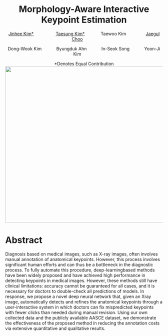 
<div><h1 align="center">Morphology-Aware Interactive Keypoint Estimation</h3></div>


<div align="center">
<a href="https://sites.google.com/view/jinhee-kim">Jinhee Kim*</a> &nbsp;&nbsp;&nbsp;  &nbsp;&nbsp;&nbsp;&nbsp;&nbsp;&nbsp;
&nbsp;&nbsp;&nbsp;&nbsp;&nbsp;&nbsp;<a href="https://github.com/ts-kim/">Taesung Kim*</a> &nbsp;&nbsp;&nbsp;&nbsp;&nbsp;
&nbsp;&nbsp;&nbsp;&nbsp;&nbsp;&nbsp;Taewoo Kim &nbsp;&nbsp;&nbsp; &nbsp;&nbsp;&nbsp;&nbsp;&nbsp;&nbsp; 
&nbsp;&nbsp;&nbsp;&nbsp;<a href="https://sites.google.com/site/jaegulchoo/">Jaegul Choo</a> &nbsp;&nbsp;&nbsp;  &nbsp;&nbsp;&nbsp;&nbsp;&nbsp;&nbsp; 

  
Dong-Wook Kim &nbsp;&nbsp;&nbsp;  &nbsp;&nbsp;&nbsp;&nbsp;&nbsp;&nbsp; 
Byungduk Ahn &nbsp;&nbsp;&nbsp;  &nbsp;&nbsp;&nbsp;&nbsp;&nbsp;&nbsp; 
In-Seok Song &nbsp;&nbsp;&nbsp;  &nbsp;&nbsp;&nbsp;&nbsp;&nbsp;&nbsp; 
Yoon-Ji Kim &nbsp;&nbsp;&nbsp;  &nbsp;&nbsp;&nbsp;&nbsp;&nbsp;&nbsp; 

</div>

<div align="center">
*Denotes Equal Contribution
</div>

<img src="./video.gif" width="1000px" height="500px">


# Abstract

Diagnosis based on medical images, such as X-ray images, often involves manual annotation of anatomical keypoints. However, this process involves significant human efforts and can thus be a bottleneck in the diagnostic process. To fully automate this procedure, deep-learningbased methods have been widely proposed and have achieved high performance in detecting keypoints in medical images. However, these methods still have clinical limitations: accuracy cannot be guaranteed for all cases, and it is necessary for doctors to double-check all predictions of models.
In response, we propose a novel deep neural network that, given an Xray image, automatically detects and refines the anatomical keypoints through a user-interactive system in which doctors can fix mispredicted keypoints with fewer clicks than needed during manual revision. Using our own collected data and the publicly available AASCE dataset, we demonstrate the effectiveness of the proposed method in reducing the annotation costs via extensive quantitative and qualitative results.
